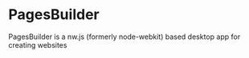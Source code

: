 # PagesBuilder

PagesBuilder is a nw.js (formerly node-webkit) based desktop app for creating websites

